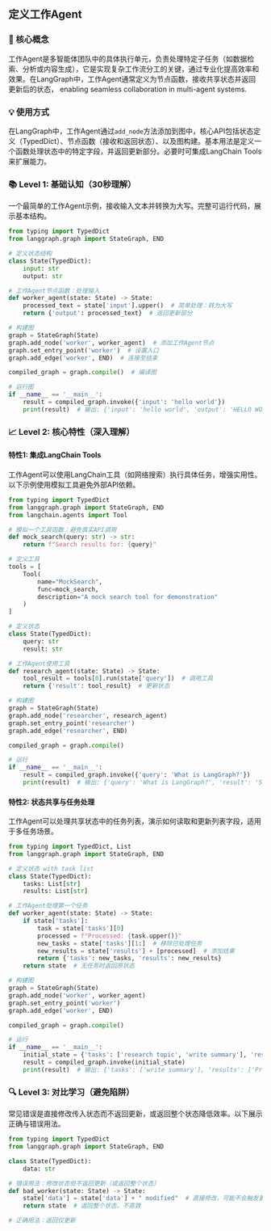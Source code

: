 ## 定义工作Agent

### 🎯 核心概念
工作Agent是多智能体团队中的具体执行单元，负责处理特定子任务（如数据检索、分析或内容生成），它是实现复杂工作流分工的关键，通过专业化提高效率和效果。在LangGraph中，工作Agent通常定义为节点函数，接收共享状态并返回更新后的状态， enabling seamless collaboration in multi-agent systems.

### 💡 使用方式
在LangGraph中，工作Agent通过`add_node`方法添加到图中，核心API包括状态定义（TypedDict）、节点函数（接收和返回状态）、以及图构建。基本用法是定义一个函数处理状态中的特定字段，并返回更新部分。必要时可集成LangChain Tools来扩展能力。

### 📚 Level 1: 基础认知（30秒理解）
一个最简单的工作Agent示例，接收输入文本并转换为大写。完整可运行代码，展示基本结构。

```python
from typing import TypedDict
from langgraph.graph import StateGraph, END

# 定义状态结构
class State(TypedDict):
    input: str
    output: str

# 工作Agent节点函数：处理输入
def worker_agent(state: State) -> State:
    processed_text = state['input'].upper()  # 简单处理：转为大写
    return {'output': processed_text}  # 返回更新部分

# 构建图
graph = StateGraph(State)
graph.add_node('worker', worker_agent)  # 添加工作Agent节点
graph.set_entry_point('worker')  # 设置入口
graph.add_edge('worker', END)  # 连接至结束

compiled_graph = graph.compile()  # 编译图

# 运行图
if __name__ == '__main__':
    result = compiled_graph.invoke({'input': 'hello world'})
    print(result)  # 输出: {'input': 'hello world', 'output': 'HELLO WORLD'}
```

### 📈 Level 2: 核心特性（深入理解）

#### 特性1: 集成LangChain Tools
工作Agent可以使用LangChain工具（如网络搜索）执行具体任务，增强实用性。以下示例使用模拟工具避免外部API依赖。

```python
from typing import TypedDict
from langgraph.graph import StateGraph, END
from langchain.agents import Tool

# 模拟一个工具函数：避免真实API调用
def mock_search(query: str) -> str:
    return f"Search results for: {query}"

# 定义工具
tools = [
    Tool(
        name="MockSearch",
        func=mock_search,
        description="A mock search tool for demonstration"
    )
]

# 定义状态
class State(TypedDict):
    query: str
    result: str

# 工作Agent使用工具
def research_agent(state: State) -> State:
    tool_result = tools[0].run(state['query'])  # 调用工具
    return {'result': tool_result}  # 更新状态

# 构建图
graph = StateGraph(State)
graph.add_node('researcher', research_agent)
graph.set_entry_point('researcher')
graph.add_edge('researcher', END)

compiled_graph = graph.compile()

# 运行
if __name__ == '__main__':
    result = compiled_graph.invoke({'query': 'What is LangGraph?'})
    print(result)  # 输出: {'query': 'What is LangGraph?', 'result': 'Search results for: What is LangGraph?'}
```

#### 特性2: 状态共享与任务处理
工作Agent可以处理共享状态中的任务列表，演示如何读取和更新列表字段，适用于多任务场景。

```python
from typing import TypedDict, List
from langgraph.graph import StateGraph, END

# 定义状态 with task list
class State(TypedDict):
    tasks: List[str]
    results: List[str]

# 工作Agent处理第一个任务
def worker_agent(state: State) -> State:
    if state['tasks']:
        task = state['tasks'][0]
        processed = f"Processed: {task.upper()}"
        new_tasks = state['tasks'][1:]  # 移除已处理任务
        new_results = state['results'] + [processed]  # 添加结果
        return {'tasks': new_tasks, 'results': new_results}
    return state  # 无任务时返回原状态

# 构建图
graph = StateGraph(State)
graph.add_node('worker', worker_agent)
graph.set_entry_point('worker')
graph.add_edge('worker', END)

compiled_graph = graph.compile()

# 运行
if __name__ == '__main__':
    initial_state = {'tasks': ['research topic', 'write summary'], 'results': []}
    result = compiled_graph.invoke(initial_state)
    print(result)  # 输出: {'tasks': ['write summary'], 'results': ['Processed: RESEARCH TOPIC']}
```

### 🔍 Level 3: 对比学习（避免陷阱）
常见错误是直接修改传入状态而不返回更新，或返回整个状态降低效率。以下展示正确与错误用法。

```python
from typing import TypedDict
from langgraph.graph import StateGraph, END

class State(TypedDict):
    data: str

# 错误用法：修改状态但不返回更新（或返回整个状态）
def bad_worker(state: State) -> State:
    state['data'] = state['data'] + " modified"  # 直接修改，可能不会触发更新
    return state  # 返回整个状态，不高效

# 正确用法：返回仅更新